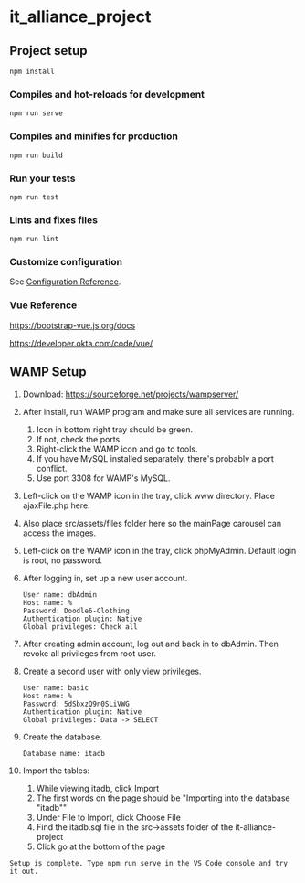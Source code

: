 # it_alliance_project

## Project setup
```
npm install
```

### Compiles and hot-reloads for development
```
npm run serve
```

### Compiles and minifies for production
```
npm run build
```

### Run your tests
```
npm run test
```

### Lints and fixes files
```
npm run lint
```

### Customize configuration
See [Configuration Reference](https://cli.vuejs.org/config/).

### Vue Reference
https://bootstrap-vue.js.org/docs

https://developer.okta.com/code/vue/

## WAMP Setup

1. Download: https://sourceforge.net/projects/wampserver/

2. After install, run WAMP program and make sure all services are running.
    1. Icon in bottom right tray should be green. 
    2. If not, check the ports. 
    3. Right-click the WAMP icon and go to tools. 
    4. If you have MySQL installed separately, there's probably a port conflict. 
    5. Use port 3308 for WAMP's MySQL.

3. Left-click on the WAMP icon in the tray, click www directory. Place ajaxFile.php here.

4. Also place src/assets/files folder here so the mainPage carousel can access the images.

5. Left-click on the WAMP icon in the tray, click phpMyAdmin. Default login is root, no password.

6. After logging in, set up a new user account.
    ```
    User name: dbAdmin
    Host name: %
    Password: Doodle6-Clothing
    Authentication plugin: Native
    Global privileges: Check all
    ```

7. After creating admin account, log out and back in to dbAdmin. Then revoke all privileges from root user.

8. Create a second user with only view privileges.
    ```
    User name: basic
    Host name: %
    Password: 5dSbxzQ9n0SLiVWG
    Authentication plugin: Native
    Global privileges: Data -> SELECT
    ```

9. Create the database.
    ```
    Database name: itadb
    ```

10. Import the tables:
    1. While viewing itadb, click Import
    2. The first words on the page should be "Importing into the database "itadb""
    3. Under File to Import, click Choose File
    4. Find the itadb.sql file in the src->assets folder of the it-alliance-project
    5. Click go at the bottom of the page

```
Setup is complete. Type npm run serve in the VS Code console and try it out.
```